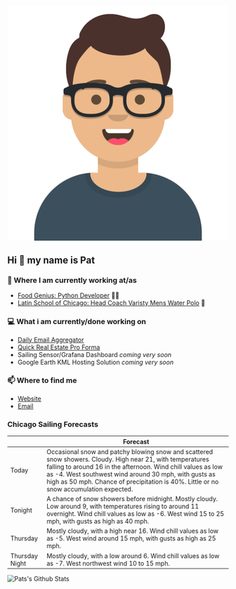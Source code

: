 [![Social banner for p-j-falconer](https://raw.githubusercontent.com/P-J-FALCONER/P-J-FALCONER/master/assets/avataaars.svg)](https://patfalconer.com/)
## Hi :wave: my name is Pat

### 💼 Where I am currently working at/as
- [Food Genius: Python Developer](https://getfoodgenius.com/) 🍔🐍
- [Latin School of Chicago: Head Coach Varisty Mens Water Polo](https://www.latinschool.org/) 🤽


### 💻 What i am currently/done working on
 - [Daily Email Aggregator](https://github.com/P-J-FALCONER/dott_daily_mail)
 - [Quick Real Estate Pro Forma](https://github.com/P-J-FALCONER/henry)
 - Sailing Sensor/Grafana Dashboard *coming very soon*
 - Google Earth KML Hosting Solution *coming very soon*

### 📫 Where to find me
 - [Website](https://patfalconer.com/)
 - [Email](mailto:patrick.j.falconer@gmail.com)


### Chicago Sailing Forecasts
|   | Forecast  |
|---|---|
| Today | Occasional snow and patchy blowing snow and scattered snow showers. Cloudy. High near 21, with temperatures falling to around 16 in the afternoon. Wind chill values as low as -4. West southwest wind around 30 mph, with gusts as high as 50 mph. Chance of precipitation is 40%. Little or no snow accumulation expected. |
| Tonight | A chance of snow showers before midnight. Mostly cloudy. Low around 9, with temperatures rising to around 11 overnight. Wind chill values as low as -6. West wind 15 to 25 mph, with gusts as high as 40 mph. |
| Thursday | Mostly cloudy, with a high near 16. Wind chill values as low as -5. West wind around 15 mph, with gusts as high as 25 mph. |
| Thursday Night | Mostly cloudy, with a low around 6. Wind chill values as low as -7. West northwest wind 10 to 15 mph. |

![Pats's Github Stats](https://github-readme-stats.vercel.app/api?username=p-j-falconer&show_icons=true&theme=radical)
